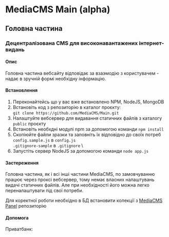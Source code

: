 # MediaCMS Main (alpha)
## Головна частина
### Децентралізована CMS для високонавантажених інтернет-видань

#### Опис

Головна частина вебсайту відповідає за взаэмодію з користувачем - надає в зручній формі необхідну інформацію.

#### Встановлення

1. Переконайтейсь що у вас вже встановлено NPM, NodeJS, MongoDB
2. Встановіть код з репозиторію в каталог проєкту: \
`git clone https://github.com/MediaCMS/Main.git`
3. Налаштуйте вебсервер для видавання статичних файлів з каталогу `public` проєкту
4. Встановіть необхдні модулі npm за допомогою команди `npm install`
5. Скопіюйте файли зразки та заповніть їх відповідно до своїх потреб \
`config.sample.js` в `config.js` \
`.gitignore-sample` в `.gitignore` \
6. Запустіть сервер NodeJS за допомогою команди `node app.js`

#### Застереження

Головна частина, як і всі інші частини MediaCMS, по замовчуванню працює через проксі вебсервер, тому немає власних налаштувань видачі статичних файлів. Але при необхідності його можна легко переналаштувати під свої потреби.

Для коректної роботи необхідно в БД встановити колекції з [MediaCMS Panel](https://github.com/MediaCMS/Panel) репозиторію

#### Допомога

Приватбанк: 

